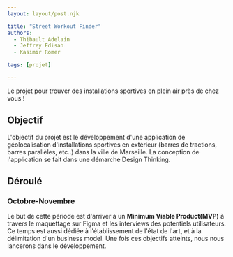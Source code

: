 ```yaml
---
layout: layout/post.njk

title: "Street Workout Finder"
authors:
  - Thibault Adelain
  - Jeffrey Edisah
  - Kasimir Romer

tags: [projet]

---
```


<!-- début résumé -->
Le projet pour trouver des installations sportives en plein air près de chez vous !
<!-- fin résumé -->

## Objectif

L'objectif du projet est le développement d'une application de géolocalisation d'installations sportives en extérieur (barres de tractions, barres parallèles, etc..) dans la ville de Marseille. La conception de l'application se fait dans une démarche Design Thinking.

## Déroulé

### Octobre-Novembre

Le but de cette période est d'arriver à un **Minimum Viable Product(MVP)** à travers le maquettage sur Figma et les interviews des potentiels utilisateurs. Ce temps est aussi dédiée à l'établissement de l'état de l'art, et à la délimitation d'un business model. Une fois ces objectifs atteints, nous nous lancerons dans le développement.